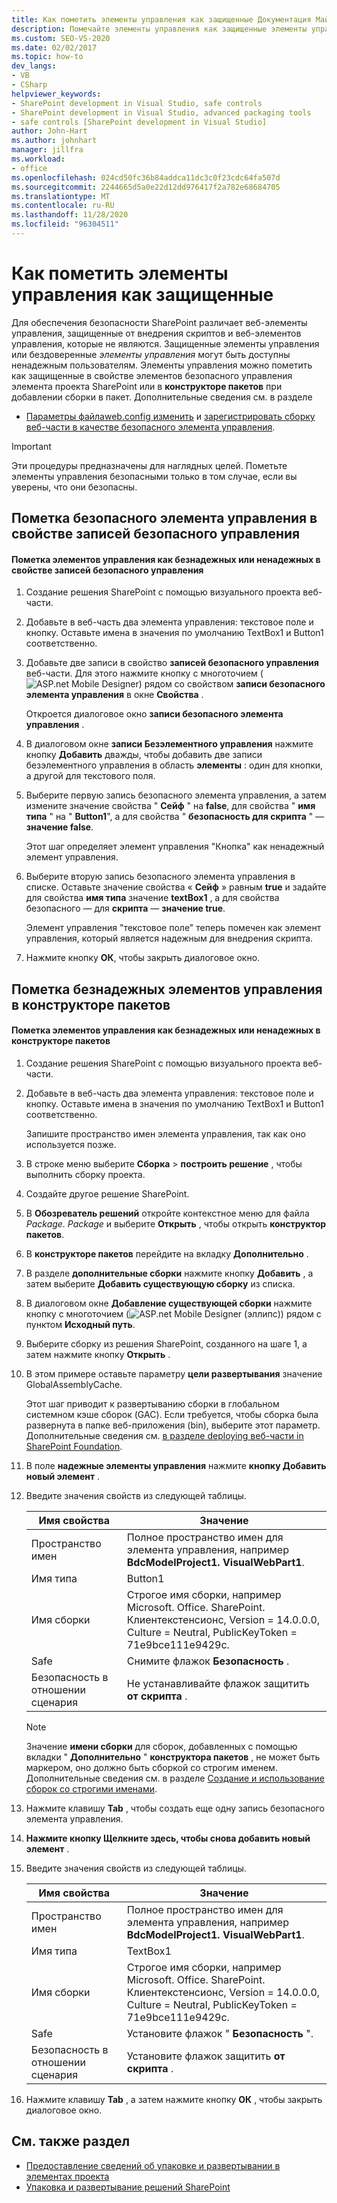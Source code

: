 ```yaml
---
title: Как пометить элементы управления как защищенные Документация Майкрософт
description: Помечайте элементы управления как защищенные элементы управления в свойстве элементов безопасного управления элемента проекта SharePoint или в конструкторе пакетов при добавлении сборки.
ms.custom: SEO-VS-2020
ms.date: 02/02/2017
ms.topic: how-to
dev_langs:
- VB
- CSharp
helpviewer_keywords:
- SharePoint development in Visual Studio, safe controls
- SharePoint development in Visual Studio, advanced packaging tools
- safe controls [SharePoint development in Visual Studio]
author: John-Hart
ms.author: johnhart
manager: jillfra
ms.workload:
- office
ms.openlocfilehash: 024cd50fc36b84addca11dc3c0f23cdc64fa507d
ms.sourcegitcommit: 2244665d5a0e22d12dd976417f2a782e68684705
ms.translationtype: MT
ms.contentlocale: ru-RU
ms.lasthandoff: 11/28/2020
ms.locfileid: "96304511"
---
```

# <a name="how-to-mark-controls-as-safe-controls"></a>Как пометить элементы управления как защищенные
  Для обеспечения безопасности SharePoint различает веб-элементы управления, защищенные от внедрения скриптов и веб-элементов управления, которые не являются. Защищенные элементы управления или бездоверенные *элементы управления* могут быть доступны ненадежным пользователям. Элементы управления можно пометить как защищенные в свойстве элементов безопасного управления элемента проекта SharePoint или в **конструкторе пакетов** при добавлении сборки в пакет. Дополнительные сведения см. в разделе

- [ Параметры файлаweb.config изменить](/previous-versions/office/developer/sharepoint-2007/bb802890(v=office.12)) и [зарегистрировать сборку веб-части в качестве безопасного элемента управления](/previous-versions/office/developer/sharepoint2003/dd587360(v=office.11)).

> [!IMPORTANT]
> Эти процедуры предназначены для наглядных целей. Пометьте элементы управления безопасными только в том случае, если вы уверены, что они безопасны.

## <a name="marking-safe-controls-in-the-safe-control-entries-property"></a>Пометка безопасного элемента управления в свойстве записей безопасного управления

#### <a name="to-mark-controls-as-safe-or-unsafe-in-the-safe-control-entries-property"></a>Пометка элементов управления как безнадежных или ненадежных в свойстве записей безопасного управления

1. Создание решения SharePoint с помощью визуального проекта веб-части.

2. Добавьте в веб-часть два элемента управления: текстовое поле и кнопку. Оставьте имена в значения по умолчанию TextBox1 и Button1 соответственно.

3. Добавьте две записи в свойство **записей безопасного управления** веб-части. Для этого нажмите кнопку с многоточием (![ASP.net Mobile Designer](../sharepoint/media/mwellipsis.gif "Эллипс конструктора ASP.NET для мобильных устройств")) рядом со свойством **записи безопасного элемента управления** в окне **Свойства** .

     Откроется диалоговое окно **записи безопасного элемента управления** .

4. В диалоговом окне **записи Безэлементного управления** нажмите кнопку **Добавить** дважды, чтобы добавить две записи безэлементного управления в область **элементы** : один для кнопки, а другой для текстового поля.

5. Выберите первую запись безопасного элемента управления, а затем измените значение свойства " **Сейф** " на **false**, для свойства " **имя типа** " на " **Button1**", а для свойства " **безопасность для скрипта** " — **значение false**.

     Этот шаг определяет элемент управления "Кнопка" как ненадежный элемент управления.

6. Выберите вторую запись безопасного элемента управления в списке. Оставьте значение свойства « **Сейф** » равным **true** и задайте для свойства **имя типа** значение **textBox1** , а для свойства безопасного — для **скрипта** — **значение true**.

     Элемент управления "текстовое поле" теперь помечен как элемент управления, который является надежным для внедрения скрипта.

7. Нажмите кнопку **ОК**, чтобы закрыть диалоговое окно.

## <a name="marking-safe-controls-in-the-package-designer"></a>Пометка безнадежных элементов управления в конструкторе пакетов

#### <a name="to-mark-controls-as-safe-or-unsafe-in-the-package-designer"></a>Пометка элементов управления как безнадежных или ненадежных в конструкторе пакетов

1. Создание решения SharePoint с помощью визуального проекта веб-части.

2. Добавьте в веб-часть два элемента управления: текстовое поле и кнопку. Оставьте имена в значения по умолчанию TextBox1 и Button1 соответственно.

     Запишите пространство имен элемента управления, так как оно используется позже.

3. В строке меню выберите **Сборка**  >  **построить решение** , чтобы выполнить сборку проекта.

4. Создайте другое решение SharePoint.

5. В **Обозреватель решений** откройте контекстное меню для файла *Package. Package* и выберите **Открыть** , чтобы открыть **конструктор пакетов**.

6. В **конструкторе пакетов** перейдите на вкладку **Дополнительно** .

7. В разделе **дополнительные сборки** нажмите кнопку **Добавить** , а затем выберите **Добавить существующую сборку** из списка.

8. В диалоговом окне **Добавление существующей сборки** нажмите кнопку с многоточием (![ASP.net Mobile Designer (эллипс](../sharepoint/media/mwellipsis.gif "Эллипс конструктора ASP.NET для мобильных устройств"))) рядом с пунктом **Исходный путь**.

9. Выберите сборку из решения SharePoint, созданного на шаге 1, а затем нажмите кнопку **Открыть** .

10. В этом примере оставьте параметру **цели развертывания** значение GlobalAssemblyCache.

     Этот шаг приводит к развертыванию сборки в глобальном системном кэше сборок (GAC). Если требуется, чтобы сборка была развернута в папке веб-приложения (bin), выберите этот параметр. Дополнительные сведения см. [в разделе deploying веб-части in SharePoint Foundation](/previous-versions/office/developer/sharepoint-2010/cc768621(v=office.14)).

11. В поле **надежные элементы управления** нажмите **кнопку Добавить новый элемент** .

12. Введите значения свойств из следующей таблицы.

    |Имя свойства|Значение|
    |-------------------|-----------|
    |Пространство имен|Полное пространство имен для элемента управления, например **BdcModelProject1. VisualWebPart1**.|
    |Имя типа|Button1|
    |Имя сборки|Строгое имя сборки, например Microsoft. Office. SharePoint. Клиентекстенсионс, Version = 14.0.0.0, Culture = Neutral, PublicKeyToken = 71e9bce111e9429c.|
    |Safe|Снимите флажок **Безопасность** .|
    |Безопасность в отношении сценария|Не устанавливайте флажок защитить **от скрипта** .|

    > [!NOTE]
    > Значение **имени сборки** для сборок, добавленных с помощью вкладки " **Дополнительно** " **конструктора пакетов** , не может быть маркером, оно должно быть сборкой со строгим именем. Дополнительные сведения см. в разделе [Создание и использование сборок со строгими именами](/previous-versions/dotnet/netframework-4.0/xwb8f617(v=vs.100)).

13. Нажмите клавишу **Tab** , чтобы создать еще одну запись безопасного элемента управления.

14. **Нажмите кнопку Щелкните здесь, чтобы снова добавить новый элемент** .

15. Введите значения свойств из следующей таблицы.

    |Имя свойства|Значение|
    |-------------------|-----------|
    |Пространство имен|Полное пространство имен для элемента управления, например **BdcModelProject1. VisualWebPart1**.|
    |Имя типа|TextBox1|
    |Имя сборки|Строгое имя сборки, например Microsoft. Office. SharePoint. Клиентекстенсионс, Version = 14.0.0.0, Culture = Neutral, PublicKeyToken = 71e9bce111e9429c.|
    |Safe|Установите флажок " **Безопасность** ".|
    |Безопасность в отношении сценария|Установите флажок защитить **от скрипта** .|

16. Нажмите клавишу **Tab** , а затем нажмите кнопку **ОК** , чтобы закрыть диалоговое окно.

## <a name="see-also"></a>См. также раздел
- [Предоставление сведений об упаковке и развертывании в элементах проекта](../sharepoint/providing-packaging-and-deployment-information-in-project-items.md)
- [Упаковка и развертывание решений SharePoint](../sharepoint/packaging-and-deploying-sharepoint-solutions.md)
